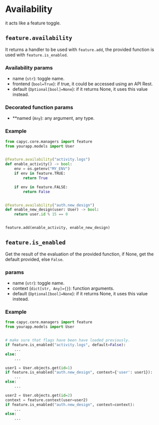 # Availability

it acts like a feature toggle.

## `feature.availability`

It returns a handler to be used with `feature.add`, the provided function is used with `feature.is_enabled`.

### Availability params

- name (`str`): toggle name.
- frontend (`bool=True`): if true, it could be accessed using an API Rest.
- default (`Optional[bool]=None`): if it returns None, it uses this value instead.

### Decorated function params

- **named (`Any`): any argument, any type.

### Example

```py
from capyc.core.managers import feature
from yourapp.models import User


@feature.availability("activity.logs")
def enable_activity() -> bool:
    env = os.getenv("MY_ENV")
    if env in feature.TRUE:
        return True

    if env in feature.FALSE:
        return False


@feature.availability("auth.new_design")
def enable_new_design(user: User) -> bool:
    return user.id % 15 == 0


feature.add(enable_activity, enable_new_design)
```

## `feature.is_enabled`

Get the result of the evaluation of the provided function, if None, get the default provided, else `False`.

### params

- name (`str`): toggle name.
- context (`dict[str, Any]={}`): function arguments.
- default (`Optional[bool]=None`): if it returns None, it uses this value instead.

### Example

```py
from capyc.core.managers import feature
from yourapp.models import User


# make sure that flags have been have loaded previously.
if feature.is_enabled("activity.logs", default=False):
    ...
else:
    ...

user1 = User.objects.get(id=1)
if feature.is_enabled("auth.new_design", context={'user': user1}):
    ...
else:
    ...

user2 = User.objects.get(id=2)
context = feature.context(user=user2)
if feature.is_enabled("auth.new_design", context=context):
    ...
else:
    ...
```

